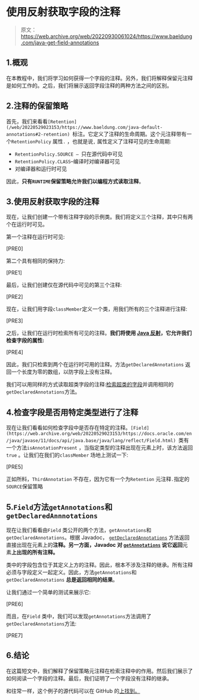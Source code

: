 # 使用反射获取字段的注释

> 原文：<https://web.archive.org/web/20220930061024/https://www.baeldung.com/java-get-field-annotations>

## 1.概观

在本教程中，我们将学习如何获得一个字段的注释。另外，我们将解释保留元注释是如何工作的。之后，我们将展示返回字段注释的两种方法之间的区别。

## 2.注释的保留策略

首先，我们来看看`[Retention](/web/20220529023153/https://www.baeldung.com/java-default-annotations#2-retention) `标注。它定义了注释的生命周期。这个元注释带有一个`RetentionPolicy` 属性`.` ，也就是说`,` 属性定义了注释可见的生命周期:

*   `RetentionPolicy.SOURCE – `只在源代码中可见
*   `RetentionPolicy.CLASS`–编译时对编译器可见
*   对编译器和运行时可见

因此，**只有`RUNTIME`保留策略允许我们以编程方式读取注释**。

## 3.使用反射获取字段的注释

现在，让我们创建一个带有注释字段的示例类。我们将定义三个注释，其中只有两个在运行时可见。

第一个注释在运行时可见:

[PRE0]

第二个具有相同的保持力:

[PRE1]

最后，让我们创建仅在源代码中可见的第三个注释:

[PRE2]

现在，让我们用字段`classMember`定义一个类，用我们所有的三个注释进行注释:

[PRE3]

之后，让我们在运行时检索所有可见的注释。**我们将使用 [Java 反射](/web/20220529023153/https://www.baeldung.com/java-reflection)，它允许我们检查字段的属性:**

[PRE4]

因此，我们只检索到两个在运行时可用的注释。方法`getDeclaredAnnotations` 返回一个长度为零的数组，以防字段上没有注释。

我们可以用同样的方式读取超类字段的注释:[检索超类的字段](/web/20220529023153/https://www.baeldung.com/java-reflection-class-fields#inherited)并调用相同的`getDeclaredAnnotations`方法。

## 4.检查字段是否用特定类型进行了注释

现在让我们看看如何检查字段中是否存在特定的注释。`[Field](https://web.archive.org/web/20220529023153/https://docs.oracle.com/en/java/javase/11/docs/api/java.base/java/lang/reflect/Field.html) `类有一个方法`isAnnotationPresent` ，当指定类型的注释出现在元素上时，该方法返回`true` 。让我们在我们的`classMember` 场地上测试一下:

[PRE5]

正如所料，`ThirdAnnotation` 不存在，因为它有一个为`Retention` 元注释`.`指定的`SOURCE`保留策略

## 5.`Field`方法`getAnnotations`和`getDeclaredAnnnotations`

现在让我们看看由`Field` 类公开的两个方法，`getAnnotations`和`getDeclaredAnnotations`。根据 Javadoc， [`getDeclaredAnnotations`](https://web.archive.org/web/20220529023153/https://docs.oracle.com/en/java/javase/11/docs/api/java.base/java/lang/reflect/AccessibleObject.html#getDeclaredAnnotations()) 方法返回直接出现在元素上的**注释。另一方面，Javadoc 对 [`getAnnotations`](https://web.archive.org/web/20220529023153/https://docs.oracle.com/en/java/javase/11/docs/api/java.base/java/lang/reflect/AccessibleObject.html#getAnnotations()) 说它返回**元素**上出现的所有注释。**

类中的字段包含位于其定义上方的注释。因此，根本不涉及注释的继承。所有注释必须与字段定义一起定义。因此，方法`getAnnotations`和`getDeclaredAnnotations` **总是返回相同的结果**。

让我们通过一个简单的测试来展示它:

[PRE6]

而且，在`Field` 类中，我们可以发现`getAnnotations`方法调用了`getDeclaredAnnotations`方法:

[PRE7]

## 6.结论

在这篇短文中，我们解释了保留策略元注释在检索注释中的作用。然后我们展示了如何阅读一个字段的注释。最后，我们证明了一个字段没有注释的继承。

和往常一样，这个例子的源代码可以在 GitHub 的[上找到。](https://web.archive.org/web/20220529023153/https://github.com/eugenp/tutorials/tree/master/core-java-modules/core-java-annotations)